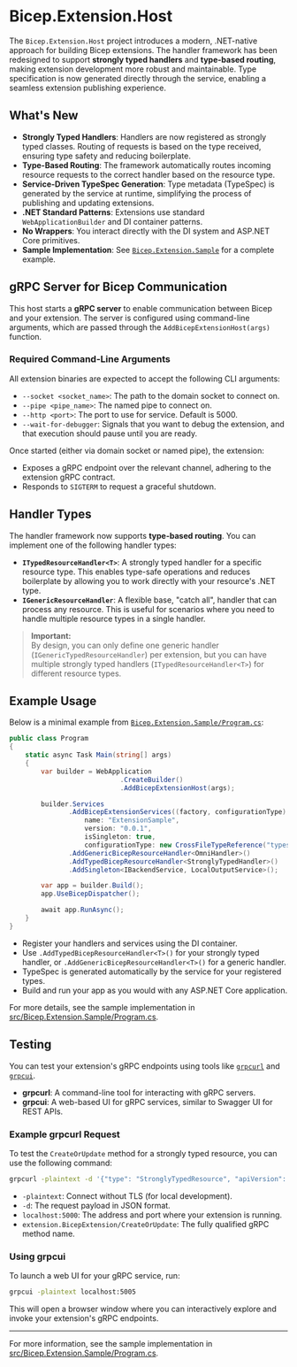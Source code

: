 # Bicep.Extension.Host

The `Bicep.Extension.Host` project introduces a modern, .NET-native approach for building Bicep extensions. The handler framework has been redesigned to support **strongly typed handlers** and **type-based routing**, making extension development more robust and maintainable. Type specification is now generated directly through the service, enabling a seamless extension publishing experience.

## What's New

- **Strongly Typed Handlers**: Handlers are now registered as strongly typed classes. Routing of requests is based on the type received, ensuring type safety and reducing boilerplate.
- **Type-Based Routing**: The framework automatically routes incoming resource requests to the correct handler based on the resource type.
- **Service-Driven TypeSpec Generation**: Type metadata (TypeSpec) is generated by the service at runtime, simplifying the process of publishing and updating extensions.
- **.NET Standard Patterns**: Extensions use standard `WebApplicationBuilder` and DI container patterns.
- **No Wrappers**: You interact directly with the DI system and ASP.NET Core primitives.
- **Sample Implementation**: See [`Bicep.Extension.Sample`](src/Bicep.Extension.Sample/Program.cs) for a complete example.

## gRPC Server for Bicep Communication

This host starts a **gRPC server** to enable communication between Bicep and your extension. The server is configured using command-line arguments, which are passed through the `AddBicepExtensionHost(args)` function.

### Required Command-Line Arguments

All extension binaries are expected to accept the following CLI arguments:

- `--socket <socket_name>`: The path to the domain socket to connect on.
- `--pipe <pipe_name>`: The named pipe to connect on.
- `--http <port>`: The port to use for service. Default is 5000.
- `--wait-for-debugger`: Signals that you want to debug the extension, and that execution should pause until you are ready.

Once started (either via domain socket or named pipe), the extension:

- Exposes a gRPC endpoint over the relevant channel, adhering to the extension gRPC contract.
- Responds to `SIGTERM` to request a graceful shutdown.

## Handler Types

The handler framework now supports **type-based routing**. You can implement one of the following handler types:

- **`ITypedResourceHandler<T>`**: A strongly typed handler for a specific resource type. This enables type-safe operations and reduces boilerplate by allowing you to work directly with your resource's .NET type.
- **`IGenericResourceHandler`**: A flexible base, "catch all", handler that can process any resource. This is useful for scenarios where you need to handle multiple resource types in a single handler.

> **Important:**  
> By design, you can only define one generic handler (`IGenericTypedResourceHandler`) per extension, but you can have multiple strongly typed handlers (`ITypedResourceHandler<T>`) for different resource types.

## Example Usage

Below is a minimal example from [`Bicep.Extension.Sample/Program.cs`](src/Bicep.Extension.Sample/Program.cs):

```csharp
public class Program
{
    static async Task Main(string[] args)
    {
        var builder = WebApplication
                            .CreateBuilder()
                            .AddBicepExtensionHost(args);

        builder.Services
               .AddBicepExtensionServices((factory, configurationType) => new TypeSettings(
                   name: "ExtensionSample",
                   version: "0.0.1",
                   isSingleton: true,
                   configurationType: new CrossFileTypeReference("types.json", factory.GetIndex(configurationType))))
               .AddGenericBicepResourceHandler<OmniHandler>()
               .AddTypedBicepResourceHandler<StronglyTypedHandler>()
               .AddSingleton<IBackendService, LocalOutputService>();

        var app = builder.Build();
        app.UseBicepDispatcher();

        await app.RunAsync();
    }
}
```

- Register your handlers and services using the DI container.
- Use `.AddTypedBicepResourceHandler<T>()` for your strongly typed handler, or `.AddGenericBicepResourceHandler<T>()` for a generic handler.
- TypeSpec is generated automatically by the service for your registered types.
- Build and run your app as you would with any ASP.NET Core application.

For more details, see the sample implementation in [src/Bicep.Extension.Sample/Program.cs](src/Bicep.Extension.Sample/Program.cs).

## Testing

You can test your extension's gRPC endpoints using tools like [`grpcurl`](https://github.com/fullstorydev/grpcurl) and [`grpcui`](https://github.com/fullstorydev/grpcui).

- **grpcurl**: A command-line tool for interacting with gRPC servers.
- **grpcui**: A web-based UI for gRPC services, similar to Swagger UI for REST APIs.

### Example grpcurl Request

To test the `CreateOrUpdate` method for a strongly typed resource, you can use the following command:

```sh
grpcurl -plaintext -d '{"type": "StronglyTypedResource", "apiVersion": "0.0.1", "properties": "{\"name\":\"sample\",\"actionType\":\"fetch\"}"}' localhost:5000 extension.BicepExtension/CreateOrUpdate
```

- `-plaintext`: Connect without TLS (for local development).
- `-d`: The request payload in JSON format.
- `localhost:5000`: The address and port where your extension is running.
- `extension.BicepExtension/CreateOrUpdate`: The fully qualified gRPC method name.

### Using grpcui

To launch a web UI for your gRPC service, run:

```sh
grpcui -plaintext localhost:5005
```

This will open a browser window where you can interactively explore and invoke your extension's gRPC endpoints.

---
For more information, see the sample implementation in [src/Bicep.Extension.Sample/Program.cs](src/Bicep.Extension.Sample/Program.cs).